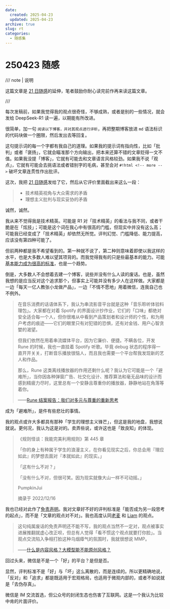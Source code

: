 ```yaml
---
date:
  created: 2025-04-23
  updated: 2025-04-23
archive: true
slug: rt
categories:
  - 随感集
---
```

# 250423 随感

/// note | 说明

这篇文章是 [21 日随感](250421_rt.md)的延伸，笔者鼓励你耐心读完前作再来读这篇文章。

///

每次发稿前，如果我觉得我的观点很奇怪，不够成熟，或者是别的一些情况，就会发给 DeepSeek-R1 读一遍，以期能有所改进。

很简单，加一句 `阅读以下博客，并对其观点进行评析`，再把整期博客放进 `md` 语法标识的代码块做一个圈限，然后发出去等回复。

这句提示词的每一个字都有我自己的道理。如果我的提示词有指向性，比如「批判」或者「褒扬」，它就会瞄准那个方向输出，把本来还算不错的文章贬得一文不值。如果我没提「博客」，它就有可能去和文章语言风格较劲。如果我不说「观点」，它就有可能会去挑语法或者错别字的毛病，甚至会对 `#!html <!-- more -->` 破坏文章连贯性作出批评。

这次，我把 [21 日随感](250421_rt.md)发给了它，然后从它评价里面截出来这么一段：

> - 技术精英视角与大众需求的矛盾
> - 理想主义批判与现实妥协的矛盾

诚然，诚然。

<!-- more -->

我从来不觉得我是技术精英。可能是 R1 对「技术精英」的看法与我不同，或者干脆是在「炫技」；可能是这个词在我心中有很高的门槛，但现实中并没有这么高；可能我已经变成了「技术精英」却依然无所觉。评判幻觉、门槛降低、能力提高，应该没有第四种可能了。

但前两种都是我不希望看到的。第一种就不说了，第二种则意味着即使以我这样的水平，也是大多数人难以望其项背的。而我觉得我有的只是些最基本的能力。可能[基本能力成为很高的标准](250326_rt.md)，也是一个趋势。

倒是，大多数人不会想着去建一个博客，说些并没有什么人读的废话。也是，虽然我想的是应当反对这个追求那个，但事实上可能并没有多少人在这样做。大家都是一边「每天一亿人教张小龙做产品」，一边「不情不愿地」用着微信，连我自己也不例外。

> 在音乐消费的话语体系下，我认为串流影音平台就是这种「音乐聆听体验料理包」。大家都在对着 Spotify 的界面设计抄作业，它们的「口味」都绝对安全适合每一个人，但你很难从中看到产品策划者和设计师的个性，和为用户考虑的痕迹——它们的眼里只有对犯错的恐惧，还有对金钱、用户心智贪婪的渴望。
>
> 但我们依然在用着串流媒体平台，因为它廉价、便捷。不瞒各位，开发 Rune 的时候，我也一直挂着 Spotify 听歌。毕竟 debug 状态的程序得一直开开关关，打断音乐播放很恼人，而且我也需要一个平台帮我发现新的艺人和作品。
>
> 那么，Rune 这类离线播放器的作用还剩什么呢？我认为它可能是一个「避难所」，当你因各种弹窗广告、社交化设计、推荐算法和毫无品味的设计而感到精疲力尽时，这里总有一个安静且尊重你的播放器，静静地站在角落等着你。
>
> ——[Rune 结案报告：我们对多元与尊重的重新思考](https://sspai.com/post/94162)

成为「避难所」，是件有些悲壮的事情。

我的观点或许大多都具有那种「学生的理想主义锋芒」，但这是我的地盘，我想说就说。更何况，我认为这是对的。卖弄些说，或许这也是「致良知」的体现。

> 《规则怪谈：我能完美利用规则》第 445 章
>
> 「你的身上有种属于学生的浪漫主义，在你看见现实之后，你总会用『理应如此』的梦想去面对『本就如此』的现实。」
>
> 「这有什么不对？」
>
> 「没有什么不对，但很可笑。因为现实就像大山一样不可动摇。」
>
> PumpkinJui
>
> 摘录于 2022/12/16

我也已经对此作了[免责声明](../index.md)。我对文章好不好的评判标准是「能否成为另一段思考的起点」，而不是「文章的观点对不对」。我也高度认同[老麦](https://sspai.com/post/67344) 和 [Liam](https://liam.page/about/) 的观点。

> 这句纯属废话的免责声明还不能不写，我的观点当然不一定对，观点被事实进展推翻就虚心改正呗，但总有人觉得「看不惯这个观点就要打你脸」。当观点交流陷入争相打脸这种乌烟瘴气的氛围时，我就很想说 MMP。
>
> ——[什么是内容风格？大模型能不能原创风格？](https://mp.weixin.qq.com/s/yAdzRetqLwl_UVfwIhfYBw)

回过头来，微信是不是一个「好」的平台？是但是否。

显然，评判标准不是「好」与「坏」这么离散的，而是连续的。所以更精确地说，「反对」和「追求」都是既适用于宏观格局，也适用于微观内部的，或者不如说就是「去伪存真」。

微信是 IM 交流首选，但公众号的封闭生态也伤害了互联网。这是一个我认为比较中肯的片面评价。
